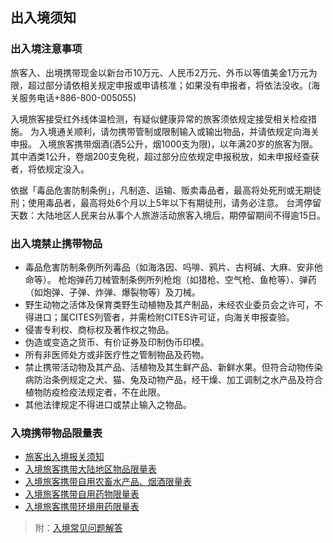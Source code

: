 ## 出入境须知

### 出入境注意事项

旅客入、出境携带现金以新台币10万元、人民币2万元、外币以等值美金1万元为限，超过部分请依相关规定申报或申请核准；如果没有申报者，将依法没收。(海关服务电话+886-800-005055)

入境旅客接受红外线体温检测，有疑似健康异常的旅客须依规定接受相关检疫措施。
为入境通关顺利，请勿携带管制或限制输入或输出物品，并请依规定向海关申报。
入境旅客携带烟酒(酒5公升，烟1000支为限)，以年满20岁的旅客为限。其中酒类1公升，卷烟200支免税，超过部分应依规定申报税放，如未申报经查获者，将依规定没入。

依据「毒品危害防制条例」，凡制造、运输、贩卖毒品者，最高将处死刑或无期徒刑；使用毒品者，最高将处6个月以上5年以下有期徒刑，请务必注意。
台湾停留天数：大陆地区人民来台从事个人旅游活动旅客入境后，期停留期间不得逾15日。

### 出入境禁止携带物品

- 毒品危害防制条例所列毒品（如海洛因、吗啡、鸦片、古柯碱、大麻、安非他命等）。
枪炮弹药刀械管制条例所列枪炮（如猎枪、空气枪、鱼枪等）、弹药（如炮弹、子弹、炸弹、爆裂物等）及刀械。
- 野生动物之活体及保育类野生动植物及其产制品，未经农业委员会之许可，不得进口；属CITES列管者，并需检附CITES许可证，向海关申报查验。
- 侵害专利权、商标权及著作权之物品。
- 伪造或变造之货币、有价证券及印制伪币印模。
- 所有非医师处方或非医疗性之管制物品及药物。
- 禁止携带活动物及其产品、活植物及其生鲜产品、新鲜水果。但符合动物传染病防治条例规定之犬、猫、兔及动物产品，经干燥、加工调制之水产品及符合植物防疫检疫法规定者，不在此限。
- 其他法律规定不得进口或禁止输入之物品。


### 入境携带物品限量表

- [旅客出入境报关须知](../files/旅客出入境报关须知.docx)
- [入境旅客携带大陆地区物品限量表](../files/入境旅客携带大陆地区物品限量表.docx)
- [入境旅客携带自用农畜水产品、烟酒限量表](../files/入境旅客携带自用农畜水产品、烟酒限量表.docx)
- [入境旅客携带自用药物限量表](../files/入境旅客携带自用药物限量表.docx)
- [入境旅客携带环境用药限量表](../files/入境旅客携带环境用药限量表.docx)


> 附：[入境常见问题解答](入境常见问题解答.md)
